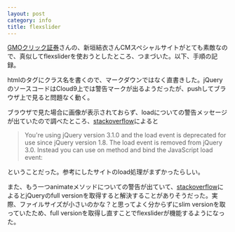 ```yaml
---
layout: post
category: info
title: flexslider
---
```

[GMOクリック証券](https://www.click-sec.com/corp/company/commercial/special/)さんの、新垣結衣さんCMスペシャルサイトがとても素敵なので、真似してflexsliderを使おうとしたところ、つまづいた。以下、手順の記録。

htmlのタグにクラス名を書くので、マークダウンではなく直書きした。jQueryのソースコードはCloud9上では警告マークが出るようだったが、pushしてブラウザ上で見ると問題なく動く。

ブラウザで見た場合に画像が表示されておらず、loadについての警告メッセージが出ていたので調べたところ、[stackoverflow](http://stackoverflow.com/questions/38650315/why-window-load-is-not-working-in-jquery)によると

> You're using jQuery version 3.1.0 and the load event is deprecated for use since jQuery version 1.8. The load event is removed from jQuery 3.0. Instead you can use on method and bind the JavaScript load event:

ということだった。参考にしたサイトのload処理がまずかったらしい。

また、もう一つanimateメソッドについての警告が出ていて、[stackoverflow](http://stackoverflow.com/questions/38647190/jquery-animate-is-not-a-function)によるとjQueryのfull versionを取得すると解決することがありそうだった。実際、ファイルサイズが小さいのかな？と思ってよく分からずにslim versionを取っていたため、full versionを取得し直すことでflexsliderが機能するようになった。